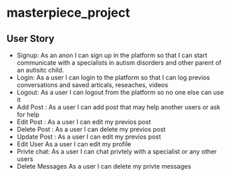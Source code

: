 # masterpiece_project
## User Story
* Signup: As an anon I can sign up in the platform so that I can start communicate with a specialists in autism disorders and other parent of an autisitc child.
* Login: As a user I can login to the platform so that I can log previos conversations and saved articals, reseaches, videos
* Logout: As a user I can logout from the platform so no one else can use it
* Add Post : As a user I can add post that may help another users or ask for help
* Edit Post : As a user I can edit my previos post 
* Delete Post : As a user I can delete my previos post 
* Update Post : As a user I can edit my previos post 
* Edit User As a user I can edit my profile
* Privte chat: As a user I can chat privtely with a specialist or any other users
* Delete Messages As a user I can delete my privte messages
